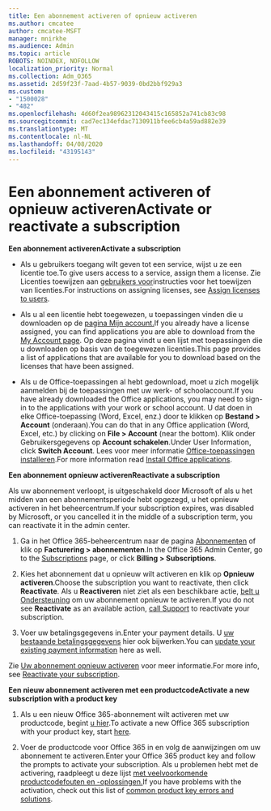 ```yaml
---
title: Een abonnement activeren of opnieuw activeren
ms.author: cmcatee
author: cmcatee-MSFT
manager: mnirkhe
ms.audience: Admin
ms.topic: article
ROBOTS: NOINDEX, NOFOLLOW
localization_priority: Normal
ms.collection: Adm_O365
ms.assetid: 2d59f23f-7aad-4b57-9039-0bd2bbf929a3
ms.custom:
- "1500028"
- "482"
ms.openlocfilehash: 4d60f2ea98962312043415c165852a741cb83c98
ms.sourcegitcommit: cad7ec134efdac7130911bfee6cb4a59ad882e39
ms.translationtype: MT
ms.contentlocale: nl-NL
ms.lasthandoff: 04/08/2020
ms.locfileid: "43195143"
---
```

# <a name="activate-or-reactivate-a-subscription"></a><span data-ttu-id="9a863-102">Een abonnement activeren of opnieuw activeren</span><span class="sxs-lookup"><span data-stu-id="9a863-102">Activate or reactivate a subscription</span></span>

<span data-ttu-id="9a863-103">**Een abonnement activeren**</span><span class="sxs-lookup"><span data-stu-id="9a863-103">**Activate a subscription**</span></span>

- <span data-ttu-id="9a863-104">Als u gebruikers toegang wilt geven tot een service, wijst u ze een licentie toe.</span><span class="sxs-lookup"><span data-stu-id="9a863-104">To give users access to a service, assign them a license.</span></span> <span data-ttu-id="9a863-105">Zie Licenties toewijzen aan [gebruikers voor](https://docs.microsoft.com/microsoft-365/admin/manage/assign-licenses-to-users?view=o365-worldwide)instructies voor het toewijzen van licenties.</span><span class="sxs-lookup"><span data-stu-id="9a863-105">For instructions on assigning licenses, see [Assign licenses to users](https://docs.microsoft.com/microsoft-365/admin/manage/assign-licenses-to-users?view=o365-worldwide).</span></span> 

- <span data-ttu-id="9a863-106">Als u al een licentie hebt toegewezen, u toepassingen vinden die u downloaden op de [pagina Mijn account.](https://portal.office.com/account/#installs)</span><span class="sxs-lookup"><span data-stu-id="9a863-106">If you already have a license assigned, you can find applications you are able to download from the [My Account page](https://portal.office.com/account/#installs).</span></span> <span data-ttu-id="9a863-107">Op deze pagina vindt u een lijst met toepassingen die u downloaden op basis van de toegewezen licenties.</span><span class="sxs-lookup"><span data-stu-id="9a863-107">This page provides a list of applications that are available for you to download based on the licenses that have been assigned.</span></span> 

- <span data-ttu-id="9a863-108">Als u de Office-toepassingen al hebt gedownload, moet u zich mogelijk aanmelden bij de toepassingen met uw werk- of schoolaccount.</span><span class="sxs-lookup"><span data-stu-id="9a863-108">If you have already downloaded the Office applications, you may need to sign-in to the applications with your work or school account.</span></span> <span data-ttu-id="9a863-109">U dat doen in elke Office-toepassing (Word, Excel, enz.) door te klikken op **Bestand > Account** (onderaan).</span><span class="sxs-lookup"><span data-stu-id="9a863-109">You can do that in any Office application (Word, Excel, etc.) by clicking on **File > Account** (near the bottom).</span></span> <span data-ttu-id="9a863-110">Klik onder Gebruikersgegevens op **Account schakelen**.</span><span class="sxs-lookup"><span data-stu-id="9a863-110">Under User Information, click **Switch Account**.</span></span> <span data-ttu-id="9a863-111">Lees voor meer informatie [Office-toepassingen installeren](https://docs.microsoft.com/microsoft-365/admin/setup/install-applications).</span><span class="sxs-lookup"><span data-stu-id="9a863-111">For more information read [Install Office applications](https://docs.microsoft.com/microsoft-365/admin/setup/install-applications).</span></span> 

<span data-ttu-id="9a863-112">**Een abonnement opnieuw activeren**</span><span class="sxs-lookup"><span data-stu-id="9a863-112">**Reactivate a subscription**</span></span>

<span data-ttu-id="9a863-113">Als uw abonnement verloopt, is uitgeschakeld door Microsoft of als u het midden van een abonnementsperiode hebt opgezegd, u het opnieuw activeren in het beheercentrum.</span><span class="sxs-lookup"><span data-stu-id="9a863-113">If your subscription expires, was disabled by Microsoft, or you cancelled it in the middle of a subscription term, you can reactivate it in the admin center.</span></span>
  
1. <span data-ttu-id="9a863-114">Ga in het Office 365-beheercentrum naar de pagina [Abonnementen](https://go.microsoft.com/fwlink/p/?linkid=842054) of klik op **Facturering > abonnementen**.</span><span class="sxs-lookup"><span data-stu-id="9a863-114">In the Office 365 Admin Center, go to the [Subscriptions](https://go.microsoft.com/fwlink/p/?linkid=842054) page, or click **Billing > Subscriptions**.</span></span>

2. <span data-ttu-id="9a863-115">Kies het abonnement dat u opnieuw wilt activeren en klik op **Opnieuw activeren**.</span><span class="sxs-lookup"><span data-stu-id="9a863-115">Choose the subscription you want to reactivate, then click **Reactivate**.</span></span> <span data-ttu-id="9a863-116">Als u **Reactiveren** niet ziet als een beschikbare actie, [belt u Ondersteuning](https://support.office.com/article/call-support-32a17ca7-6fa0-4870-8a8d-e25ba4ccfd4b) om uw abonnement opnieuw te activeren.</span><span class="sxs-lookup"><span data-stu-id="9a863-116">If you do not see **Reactivate** as an available action, [call Support](https://support.office.com/article/call-support-32a17ca7-6fa0-4870-8a8d-e25ba4ccfd4b) to reactivate your subscription.</span></span>

3. <span data-ttu-id="9a863-117">Voer uw betalingsgegevens in.</span><span class="sxs-lookup"><span data-stu-id="9a863-117">Enter your payment details.</span></span> <span data-ttu-id="9a863-118">U [uw bestaande betalingsgegevens](https://docs.microsoft.com/microsoft-365/commerce/billing-and-payments/add-update-or-remove-credit-card-or-bank-account?view=o365-worldwide) hier ook bijwerken.</span><span class="sxs-lookup"><span data-stu-id="9a863-118">You can [update your existing payment information](https://docs.microsoft.com/microsoft-365/commerce/billing-and-payments/add-update-or-remove-credit-card-or-bank-account?view=o365-worldwide) here as well.</span></span>

<span data-ttu-id="9a863-119">Zie [Uw abonnement opnieuw activeren](https://docs.microsoft.com/office365/admin/subscriptions-and-billing/reactivate-your-subscription) voor meer informatie.</span><span class="sxs-lookup"><span data-stu-id="9a863-119">For more info, see [Reactivate your subscription](https://docs.microsoft.com/office365/admin/subscriptions-and-billing/reactivate-your-subscription).</span></span>

<span data-ttu-id="9a863-120">**Een nieuw abonnement activeren met een productcode**</span><span class="sxs-lookup"><span data-stu-id="9a863-120">**Activate a new subscription with a product key**</span></span>

1. <span data-ttu-id="9a863-121">Als u een nieuw Office 365-abonnement wilt activeren met uw productcode, begint [u hier](https://support.office.com/article/where-to-enter-your-office-product-key-0a82e5ae-739e-4b92-a6f4-2ec780c185db).</span><span class="sxs-lookup"><span data-stu-id="9a863-121">To activate a new Office 365 subscription with your product key, start [here](https://support.office.com/article/where-to-enter-your-office-product-key-0a82e5ae-739e-4b92-a6f4-2ec780c185db).</span></span> 

2. <span data-ttu-id="9a863-122">Voer de productcode voor Office 365 in en volg de aanwijzingen om uw abonnement te activeren.</span><span class="sxs-lookup"><span data-stu-id="9a863-122">Enter your Office 365 product key and follow the prompts to activate your subscription.</span></span> <span data-ttu-id="9a863-123">Als u problemen hebt met de activering, raadpleegt u deze lijst [met veelvoorkomende productcodefouten en -oplossingen.](https://docs.microsoft.com/microsoft-365/commerce/product-key-errors-and-solutions)</span><span class="sxs-lookup"><span data-stu-id="9a863-123">If you have problems with the activation, check out this list of [common product key errors and solutions](https://docs.microsoft.com/microsoft-365/commerce/product-key-errors-and-solutions).</span></span>
